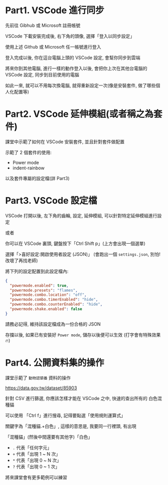 # Part1. VSCode 進行同步

先前往 Gibhub 或 Microsoft 註冊帳號

VSCode 下載安裝完成後, 右下角的頭像, 選擇「登入以同步設定」

使用上述 Github 或 Microsoft 任一帳號進行登入

登入完成以後, 你在這台電腦上頭的 VSCode 設定, 會幫你同步到雲端

將來你到其他電腦, 進行一樣的動作登入以後, 會把你上次在其他台電腦的 VSCode 設定, 同步到目前使用的電腦

如此一來, 就可以不用每次換電腦, 就得重新設定一次(像是安裝套件, 做了哪些個人化配置等)

# Part2. VSCode 延伸模組(或者稱之為套件)

課堂中示範了如何在 VSCode 安裝套件, 並且針對套件做配置

示範了 2 個套件的使用:

- Power mode
- indent-rainbow

以及套件專屬的設定檔(詳 Part3)

# Part3. VSCode 設定檔

VSCode 打開以後, 左下角的齒輪, 設定, 延伸模組, 可以針對特定延伸模組進行設定

或者

你可以在 VSCode 裏頭, 鍵盤按下「Ctrl Shift p」(上方會出現一個選單)

選擇「>喜好設定:開啟使用者設定 (JSON)」 (會跑出一個 `settings.json`, 別怕! 改壞了再找老師)

將下列的設定配置到此設定檔內:

```json
{
  "powermode.enabled": true,
  "powermode.presets": "flames",
  "powermode.combo.location": "off",
  "powermode.combo.timerEnabled": "hide",
  "powermode.combo.counterEnabled": "hide",
  "powermode.shake.enabled": false
}
```

請務必記得, 維持該設定檔成為一份合格的 JSON

存擋以後, 如果已有安裝好 `Power mode`, 儲存以後便可以生效 (打字會有特殊效果 🔥)

# Part4. 公開資料集的操作

課堂示範了 `動物認領養` 資料的操作

https://data.gov.tw/dataset/85903

針對 CSV 進行篩選, 你應該怎樣才能在 VSCode 之中, 快速的查出所有的 白色混種貓

可以使用 「Ctrl f」進行搜尋, 記得要點選「使用規則運算式」

關鍵字為「混種貓.+白色」, 這樣的意思是, 我要同一行裡頭, 有出現

「混種貓」(然後中間還要有其他字)「白色」

- `.` 代表「任何字元」
- `+` 代表「出現 1 ~ N 次」
- `*` 代表「出現 0 ~ N 次」
- `?` 代表「出現 0 ~ 1 次」

將來課堂會有更多範例可以練習
